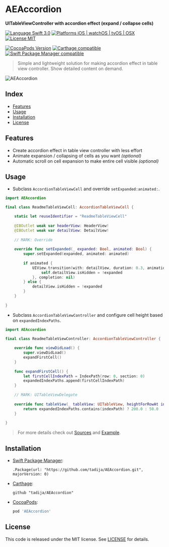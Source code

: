 # AEAccordion
**UITableViewController with accordion effect (expand / collapse cells)**

[![Language Swift 3.0](https://img.shields.io/badge/Language-Swift%203.0-orange.svg?style=flat)](https://swift.org)
[![Platforms iOS | watchOS | tvOS | OSX](https://img.shields.io/badge/Platforms-iOS%20%7C%20watchOS%20%7C%20tvOS%20%7C%20OS%20X-lightgray.svg?style=flat)](http://www.apple.com)
[![License MIT](https://img.shields.io/badge/License-MIT-lightgrey.svg?style=flat)](LICENSE)

[![CocoaPods Version](https://img.shields.io/cocoapods/v/AEAccordion.svg?style=flat)](https://cocoapods.org/pods/AEAccordion)
[![Carthage compatible](https://img.shields.io/badge/Carthage-compatible-brightgreen.svg?style=flat)](https://github.com/Carthage/Carthage)
[![Swift Package Manager compatible](https://img.shields.io/badge/Swift%20Package%20Manager-compatible-brightgreen.svg)](https://github.com/apple/swift-package-manager)

> Simple and lightweight solution for making accordion effect in table view controller. Show detailed content on demand.

![AEAccordion](http://tadija.net/public/AEAccordion.gif)

## Index
- [Features](#features)
- [Usage](#usage)
- [Installation](#installation)
- [License](#license)

## Features
- Create accordion effect in table view controller with less effort
- Animate expansion / collapsing of cells as you want *(optional)*
- Automatic scroll on cell expansion to make entire cell visible *(optional)*

## Usage

- Subclass `AccordionTableViewCell` and override `setExpanded:animated:`.

```swift
import AEAccordion

final class ReadmeTableViewCell: AccordionTableViewCell {

    static let reuseIdentifier = "ReadmeTableViewCell"
    
    @IBOutlet weak var headerView: HeaderView!
    @IBOutlet weak var detailView: DetailView!
    
    // MARK: Override
    
    override func setExpanded(_ expanded: Bool, animated: Bool) {
        super.setExpanded(expanded, animated: animated)
        
        if animated {
            UIView.transition(with: detailView, duration: 0.3, animations: {
                self.detailView.isHidden = !expanded
            }, completion: nil)
        } else {
            detailView.isHidden = !expanded
        }
    }
    
}
```

- Subclass `AccordionTableViewController` and configure cell height based on `expandedIndexPaths`.

```swift
import AEAccordion

final class ReadmeTableViewController: AccordionTableViewController {
    
    override func viewDidLoad() {
        super.viewDidLoad()
        expandFirstCell()
    }
    
    func expandFirstCell() {
        let firstCellIndexPath = IndexPath(row: 0, section: 0)
        expandedIndexPaths.append(firstCellIndexPath)
    }
    
    // MARK: UITableViewDelegate
    
    override func tableView(_ tableView: UITableView, heightForRowAt indexPath: IndexPath) -> CGFloat {
        return expandedIndexPaths.contains(indexPath) ? 200.0 : 50.0
    }
    
}
```

> For more details check out [Sources](Sources) and [Example](Example).

## Installation

- [Swift Package Manager](https://swift.org/package-manager/):

	```
	.Package(url: "https://github.com/tadija/AEAccordion.git", majorVersion: 0)
	```

- [Carthage](https://github.com/Carthage/Carthage):

	```ogdl
	github "tadija/AEAccordion"
	```

- [CocoaPods](http://cocoapods.org/):

	```ruby
	pod 'AEAccordion'
	```

## License
This code is released under the MIT license. See [LICENSE](LICENSE) for details.
